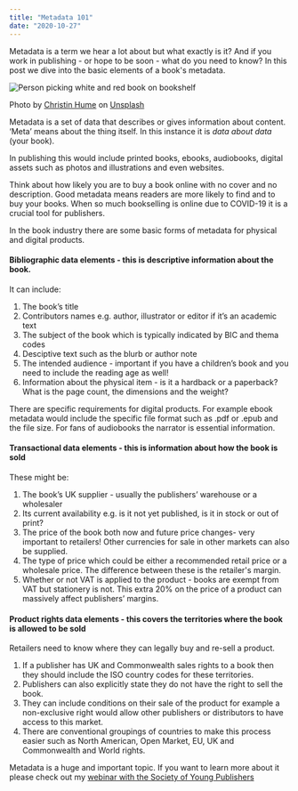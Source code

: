 ```yaml
---
title: "Metadata 101"
date: "2020-10-27"
---
```


Metadata is a term we hear a lot about but what exactly is it? And if you work in publishing - or hope to be soon - what do you need to know? In this post we dive into the basic elements of a book's metadata.

![Person picking white and red book on bookshelf](https://images.unsplash.com/photo-1513475382585-d06e58bcb0e0?ixlib=rb-1.2.1&ixid=eyJhcHBfaWQiOjEyMDd9&auto=format&fit=crop&w=750&q=80)

<span>Photo by <a href="https://unsplash.com/@christinhumephoto?utm_source=unsplash&amp;utm_medium=referral&amp;utm_content=creditCopyText">Christin Hume</a> on <a href="https://unsplash.com/?utm_source=unsplash&amp;utm_medium=referral&amp;utm_content=creditCopyText">Unsplash</a></span>

Metadata is a set of data that describes or gives information about content. ‘Meta’ means about the thing itself. In this instance it is *data about data* (your book).

In publishing this would include printed books, ebooks, audiobooks, digital assets such as photos and illustrations and even websites. 

Think about how likely you are to buy a book online with no cover and no description. Good metadata means readers are more likely to find and to buy your books. When so much bookselling is online due to COVID-19 it is a crucial tool for publishers. 

In the book industry there are some basic forms of metadata for physical and digital products.

#### Bibliographic data elements - this is descriptive information about the book.

It can include:
1. The book’s title
2. Contributors names e.g. author, illustrator or editor if it’s an academic text
3. The subject of the book which is typically indicated by BIC and thema codes 
4. Desciptive text such as the blurb or author note
5. The intended audience - important if you have a children’s book and you need to include the reading age as well!
6. Information about the physical item - is it a hardback or a paperback? What is the page count, the dimensions and the weight? 

There are specific requirements for digital products. For example ebook metadata would include the specific file format such as .pdf or .epub and the file size. For fans of audiobooks the narrator is essential information.

#### Transactional data elements - this is information about how the book is sold 
These might be:
1. The book’s UK supplier - usually the publishers’ warehouse or a wholesaler
2. Its current availability e.g. is it not yet published, is it in stock or out of print?
3. The price of the book both now and future price changes- very important to retailers! Other currencies for sale in other markets can also be supplied.
4. The type of price which could be either a recommended retail price or a wholesale price. The difference between these is the retailer's margin. 
5. Whether or not VAT is applied to the product - books are exempt from VAT but stationery is not. This extra 20% on the price of a product can massively affect publishers’ margins.

#### Product rights data elements - this covers the territories where the book is allowed to be sold
Retailers need to know where they can legally buy and re-sell a product. 

1. If a publisher has UK and Commonwealth sales rights to a book then they should include the ISO country codes for these territories.
2. Publishers can also explicitly state they do not have the right to sell the book.
3. They can include conditions on their sale of the product for example a non-exclusive right would allow other publishers or distributors to have access to this market. 
4. There are conventional groupings of countries to make this process easier such as North American, Open Market, EU, UK and Commonwealth and World rights. 

Metadata is a huge and important topic. If you want to learn more about it please check out my [webinar with the Society of Young Publishers](https://www.youtube.com/watch?v=34YAt3RxzK4&feature=youtu.be)
